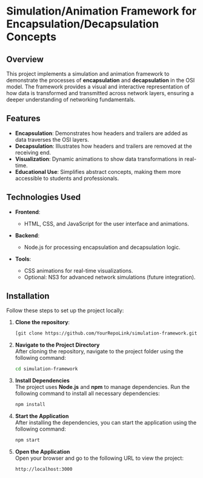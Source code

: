 # **Simulation/Animation Framework for Encapsulation/Decapsulation Concepts**

## **Overview**  
This project implements a simulation and animation framework to demonstrate the processes of **encapsulation** and **decapsulation** in the OSI model. The framework provides a visual and interactive representation of how data is transformed and transmitted across network layers, ensuring a deeper understanding of networking fundamentals.  

## **Features**  
- **Encapsulation**: Demonstrates how headers and trailers are added as data traverses the OSI layers.  
- **Decapsulation**: Illustrates how headers and trailers are removed at the receiving end.  
- **Visualization**: Dynamic animations to show data transformations in real-time.  
- **Educational Use**: Simplifies abstract concepts, making them more accessible to students and professionals.  

## **Technologies Used**  
- **Frontend**:  
  - HTML, CSS, and JavaScript for the user interface and animations.  

- **Backend**:  
  - Node.js for processing encapsulation and decapsulation logic.  

- **Tools**:  
  - CSS animations for real-time visualizations.  
  - Optional: NS3 for advanced network simulations (future integration).  

## **Installation**  
Follow these steps to set up the project locally:  

1. **Clone the repository**:  
   ```bash
   [git clone https://github.com/YourRepoLink/simulation-framework.git](https://github.com/rutviknakum/Simulation-Animation-Framework-for-Encapsulation-Decapsulation-Concepts.git)
   ```

2. **Navigate to the Project Directory**  
   After cloning the repository, navigate to the project folder using the following command:
   
   ```bash
   cd simulation-framework
   ```

3. **Install Dependencies**  
   The project uses **Node.js** and **npm** to manage dependencies. Run the following command to install all necessary dependencies:
   
   ```bash
   npm install
   ```

4. **Start the Application**  
   After installing the dependencies, you can start the application using the following command:
   
   ```bash
   npm start
   ```

5. **Open the Application**  
   Open your browser and go to the following URL to view the project:
   
   ```text
   http://localhost:3000
   ```



